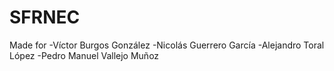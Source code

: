 SFRNEC
======

Made for
-Víctor Burgos González
-Nicolás Guerrero García
-Alejandro Toral López
-Pedro Manuel Vallejo Muñoz
